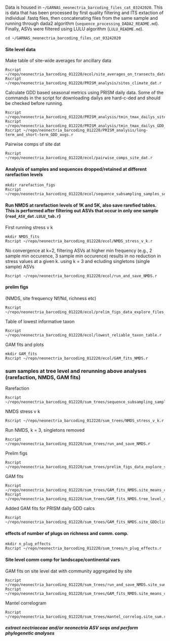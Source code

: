 

Data is housed in `~/GARNAS_neonectria_barcoding_files_cat_03242020`.
This is data that has been processed by first quality filtering and ITS extaction of individual .fastq files, then concatenating files from the same sample and running through dada2 algorithm (`sequence_processing_DADA2_README.md`). Finally, ASVs were filtered using LULU algorithm (`LULU_README.md`).
```
cd ~/GARNAS_neonectria_barcoding_files_cat_03242020
```
#### Site level data
Make table of site-wide averages for ancillary data
```
Rscript ~/repo/neonectria_barcoding_012220/ecol/site_averages_on_transects_data.r
Rscript ~/repo/neonectria_barcoding_012220/PRISM_analysis/sites_climate_dat.r
```
Calculate GDD based seasonal metrics using PRISM daily data. Some of the commands in the script for downloading dailys are hard-c-ded and should be checked before running.
```
Rscript ~/repo/neonectria_barcoding_012220/PRISM_analysis/tmin_tmax_dailys_site_extract.r
Rscript ~/repo/neonectria_barcoding_012220/PRISM_analysis/tmin_tmax_dailys_GDD_calcs.r
Rscript ~/repo/neonectria_barcoding_012220/PRISM_analysis/long-term_and_short-term_GDD_avgs.r
```
Pairwise comps of site dat
```
Rscript ~/repo/neonectria_barcoding_012220/ecol/pairwise_comps_site_dat.r
```
#### Analysis of samples and sequences dropped/retained at different rarefaction levels
```
mkdir rarefaction_figs
Rscript ~/repo/neonectria_barcoding_012220/ecol/sequence_subsampling_samples_seqs_dropped.r
```
#### Run NMDS at rarefaction levels of 1K and 5K, also save rarefied tables. This is performed after filtering out ASVs that occur in only one sample (`read_ASV_dat.LULU_tab.r`)
First running stress v k
```
mkdir NMDS_fits
Rscript ~/repo/neonectria_barcoding_012220/ecol/NMDS_stress_v_k.r
```
No convergence at k=2, filtering ASVs at higher min frequency (e.g., 2 sample min occurence, 3 sample min occurence) results in no reduction in stress values at a given k. using k = 3 and ecluding singletons (single sample) ASVs
```
Rscript ~/repo/neonectria_barcoding_012220/ecol/run_and_save_NMDS.r
```
#### prelim figs
(NMDS, site frequency Nf/Nd, richness etc)
```
Rscript ~/repo/neonectria_barcoding_012220/ecol/prelim_figs_data_explore_files_cat.r
```
Table of lowest informative taxon
```
Rscript ~/repo/neonectria_barcoding_012220/ecol/lowest_reliable_taxon_table.r
```
GAM fits and plots
```
mkdir GAM_fits
Rscript ~/repo/neonectria_barcoding_012220/ecol/GAM_fits_NMDS.r
```

### sum samples at tree level and rerunning above analyses (rarefaction, NMDS, GAM fits)
Rarefaction
```
Rscript ~/repo/neonectria_barcoding_012220/sum_trees/sequence_subsampling_samples_seqs_dropped.r
```
NMDS stress v k
```
Rscript ~/repo/neonectria_barcoding_012220/sum_trees/NMDS_stress_v_k.r
```
Run NMDS, k = 3, singletons removed
```
Rscript ~/repo/neonectria_barcoding_012220/sum_trees/run_and_save_NMDS.r
```
Prelim figs
```
Rscript ~/repo/neonectria_barcoding_012220/sum_trees/prelim_figs_data_explore_sum_trees.r
```
GAM fits
```
Rscript ~/repo/neonectria_barcoding_012220/sum_trees/GAM_fits_NMDS.site_means_cov.tree_level_comm.r
Rscript ~/repo/neonectria_barcoding_012220/sum_trees/GAM_fits_NMDS.tree_level_cov.tree_level_comm.r
```
Added GAM fits for PRISM daily GDD calcs
```
Rscript ~/repo/neonectria_barcoding_012220/sum_trees/GAM_fits_NMDS.site_GDDclim_cov.tree_level_comm.r
```
#### effects of number of plugs on richness and comm. comp.

```
mkdir n_plug_effects
Rscript ~/repo/neonectria_barcoding_012220/sum_trees/n_plug_effects.r
```

#### Site level comm comp for landscape/continental vars
GAM fits on site level dat with community aggregated by site
```
Rscript ~/repo/neonectria_barcoding_012220/sum_trees/run_and_save_NMDS.site_sum.r
Rscript ~/repo/neonectria_barcoding_012220/sum_trees/GAM_fits_NMDS.site_means_cov.site_agg_comm.r
```
Mantel correlogram
```
Rscript ~/repo/neonectria_barcoding_012220/sum_trees/mantel_correlog.site_sum.r
```



##### extract nectriaceae and/or neonectria ASV seqs and perform phylogenetic analyses
